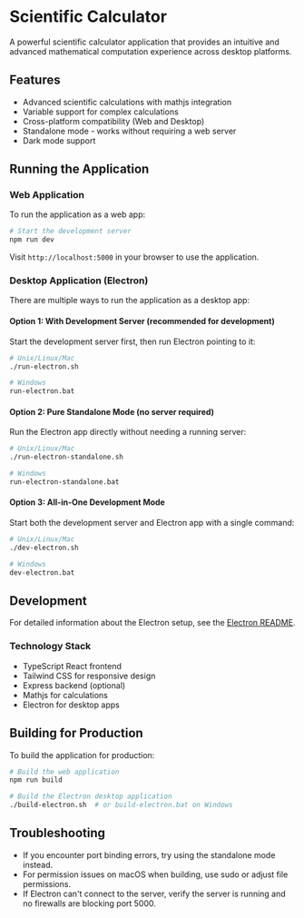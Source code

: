 # Scientific Calculator

A powerful scientific calculator application that provides an intuitive and advanced mathematical computation experience across desktop platforms.

## Features

- Advanced scientific calculations with mathjs integration
- Variable support for complex calculations
- Cross-platform compatibility (Web and Desktop)
- Standalone mode - works without requiring a web server
- Dark mode support

## Running the Application

### Web Application

To run the application as a web app:

```bash
# Start the development server
npm run dev
```

Visit `http://localhost:5000` in your browser to use the application.

### Desktop Application (Electron)

There are multiple ways to run the application as a desktop app:

#### Option 1: With Development Server (recommended for development)

Start the development server first, then run Electron pointing to it:

```bash
# Unix/Linux/Mac
./run-electron.sh

# Windows
run-electron.bat
```

#### Option 2: Pure Standalone Mode (no server required)

Run the Electron app directly without needing a running server:

```bash
# Unix/Linux/Mac
./run-electron-standalone.sh

# Windows
run-electron-standalone.bat
```

#### Option 3: All-in-One Development Mode

Start both the development server and Electron app with a single command:

```bash
# Unix/Linux/Mac
./dev-electron.sh

# Windows
dev-electron.bat
```

## Development

For detailed information about the Electron setup, see the [Electron README](./electron/README.md).

### Technology Stack

- TypeScript React frontend
- Tailwind CSS for responsive design
- Express backend (optional)
- Mathjs for calculations
- Electron for desktop apps

## Building for Production

To build the application for production:

```bash
# Build the web application
npm run build

# Build the Electron desktop application
./build-electron.sh  # or build-electron.bat on Windows
```

## Troubleshooting

- If you encounter port binding errors, try using the standalone mode instead.
- For permission issues on macOS when building, use sudo or adjust file permissions.
- If Electron can't connect to the server, verify the server is running and no firewalls are blocking port 5000.